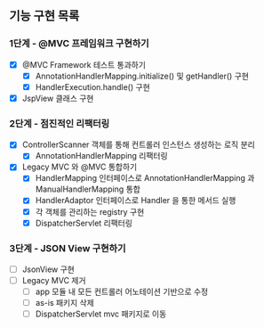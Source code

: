 
## 기능 구현 목록

### 1단계 - @MVC 프레임워크 구현하기
- [x] @MVC Framework 테스트 통과하기
    - [x] AnnotationHandlerMapping.initialize() 및 getHandler() 구현
    - [x] HandlerExecution.handle() 구현
- [x] JspView 클래스 구현

### 2단계 - 점진적인 리팩터링

- [x] ControllerScanner 객체를 통해 컨트롤러 인스턴스 생성하는 로직 분리
    - [x] AnnotationHandlerMapping 리팩터링
- [x] Legacy MVC 와 @MVC 통합하기
    - [x] HandlerMapping 인터페이스로 AnnotationHandlerMapping 과 ManualHandlerMapping 통합
    - [x] HandlerAdaptor 인터페이스로 Handler 을 통한 메서드 실행
    - [x] 각 객체를 관리하는 registry 구현
    - [x] DispatcherServlet 리팩터링

### 3단계 - JSON View 구현하기

- [ ] JsonView 구현
- [ ] Legacy MVC 제거
  - [ ] app 모듈 내 모든 컨트롤러 어노테이션 기반으로 수정
  - [ ] as-is 패키지 삭제
  - [ ] DispatcherServlet mvc 패키지로 이동
